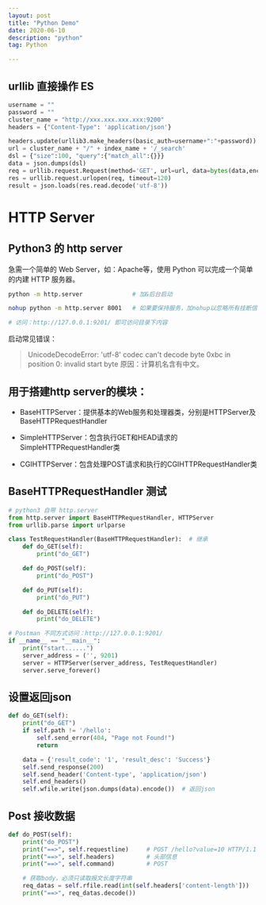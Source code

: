 ```yaml
---
layout: post
title: "Python Demo"
date: 2020-06-10
description: "python"
tag: Python

---
```



## urllib 直接操作 ES
```python
username = ""
password = ""
cluster_name = "http://xxx.xxx.xxx.xxx:9200"
headers = {"Content-Type": 'application/json'}

headers.update(urllib3.make_headers(basic_auth=username+":"+password))
url = cluster_name + "/" + index_name + '/_search'
dsl = {"size":100, "query":{"match_all":{}}}
data = json.dumps(dsl)
req = urllib.request.Request(method='GET', url=url, data=bytes(data,encoding='utf-8'), headers=headers)
res = urllib.request.urlopen(req, timeout=120)
result = json.loads(res.read.decode('utf-8'))
```


# HTTP Server

## Python3 的 http server

急需一个简单的 Web Server，如：Apache等，使用 Python 可以完成一个简单的内建 HTTP 服务器。

```sh
python -m http.server              # 加&后台启动

nohup python -m http.server 8001   # 如果要保持服务，加nohup以忽略所有挂断信号

# 访问：http://127.0.0.1:9201/ 即可访问目录下内容
```

启动常见错误：
> UnicodeDecodeError: 'utf-8' codec can't decode byte 0xbc in position 0: invalid start byte
原因：计算机名含有中文。



## 用于搭建http server的模块：

- BaseHTTPServer：提供基本的Web服务和处理器类，分别是HTTPServer及BaseHTTPRequestHandler

- SimpleHTTPServer：包含执行GET和HEAD请求的SimpleHTTPRequestHandler类

- CGIHTTPServer：包含处理POST请求和执行的CGIHTTPRequestHandler类



## BaseHTTPRequestHandler 测试

```python
# python3 自带 http.server
from http.server import BaseHTTPRequestHandler, HTTPServer
from urllib.parse import urlparse

class TestRequestHandler(BaseHTTPRequestHandler):  # 继承
    def do_GET(self):
        print("do_GET")

    def do_POST(self):
        print("do_POST")

    def do_PUT(self):
        print("do_PUT")

    def do_DELETE(self):
        print("do_DELETE")

# Postman 不同方式访问：http://127.0.0.1:9201/
if __name__ == "__main__":
    print("start......")
    server_address = ('', 9201)
    server = HTTPServer(server_address, TestRequestHandler)
    server.serve_forever()
```

## 设置返回json

```python
def do_GET(self):
    print("do_GET")
    if self.path != '/hello':
        self.send_error(404, "Page not Found!")
        return

    data = {'result_code': '1', 'result_desc': 'Success'}
    self.send_response(200)
    self.send_header('Content-type', 'application/json')
    self.end_headers()
    self.wfile.write(json.dumps(data).encode())  # 返回json
```

## Post 接收数据

```python
def do_POST(self):
    print("do_POST")
    print("==>", self.requestline)     # POST /hello?value=10 HTTP/1.1
    print("==>", self.headers)         # 头部信息
    print("==>", self.command)         # POST

    # 获取body，必须只读取报文长度字符串
    req_datas = self.rfile.read(int(self.headers['content-length']))
    print("==>", req_datas.decode())
```


